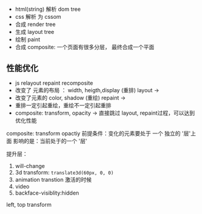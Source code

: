 ## 
  - html(string)  解析 dom tree
  - css 解析 为 cssom
  - 合成 render tree
  - 生成 layout tree
  - 绘制 paint
  - 合成 composite: 一个页面有很多分层， 最终合成一个平面

## 性能优化
  - js relayout repaint recomposite
  - 改变了 元素的布局 ： width, heigth,display (重排) layout ->
  - 改变了元素的 color, shadow (重绘) repaint ->
  - 重排一定引起重绘，重绘不一定引起重排
  - composite: transform, opacity -> 直接跳过 layout, repaint过程，可以达到优化性能

  composite: transform opactiy 前提条件：变化的元素要处于 一个 独立的 '层'上面
  影响的是：当前处于的一个 '层'

  提升层：
  1. will-change
  2. 3d transform: `translate3d(60px, 0, 0)`
  3. animation transtion 激活的时候
  4. video
  5. backface-visiblity:hidden

  left, top
  transform